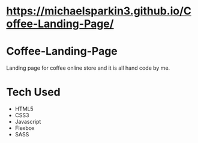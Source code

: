 # https://michaelsparkin3.github.io/Coffee-Landing-Page/
# Coffee-Landing-Page
Landing page for coffee online store and it is all hand code by me.
# Tech Used
- HTML5
- CSS3
- Javascript
- Flexbox
- SASS
